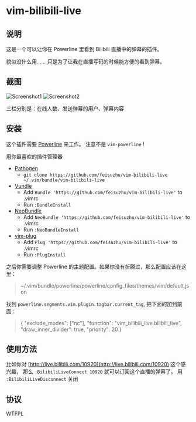 # vim-bilibili-live

## 说明
这是一个可以让你在 Powerline 里看到 Bilibili 直播中的弹幕的插件。

貌似没什么用…… 只是为了让我在直播写码的时候能方便的看到弹幕。

## 截图
![Screenshot1](../screenshot/1.png?raw=true)
![Screenshot2](../screenshot/2.png?raw=true)

三栏分别是：在线人数、发送弹幕的用户、弹幕内容

## 安装

这个插件需要 [Powerline](http://github.com/powerline/powerline) 来工作。
注意不是 `vim-powerline` !

用你最喜欢的插件管理器

- [Pathogen](https://github.com/tpope/vim-pathogen)
  - `git clone https://github.com/feisuzhu/vim-bilibili-live ~/.vim/bundle/vim-bilibili-live`
- [Vundle](https://github.com/gmarik/vundle)
  - Add `Bundle 'https://github.com/feisuzhu/vim-bilibili-live'` to .vimrc
  - Run `:BundleInstall`
- [NeoBundle](https://github.com/Shougo/neobundle.vim)
  - Add `NeoBundle 'https://github.com/feisuzhu/vim-bilibili-live'` to .vimrc
  - Run `:NeoBundleInstall`
- [vim-plug](https://github.com/junegunn/vim-plug)
  - Add `Plug 'https://github.com/feisuzhu/vim-bilibili-live'` to .vimrc
  - Run `:PlugInstall`

之后你需要调整 Powerline 的主题配置。如果你没有折腾过，那么配置应该在这里：

> ~/.vim/bundle/powerline/powerline/config_files/themes/vim/default.json

找到 `powerline.segments.vim.plugin.tagbar.current_tag`, 把下面的加到前面：

>    {
>        "exclude_modes": ["nc"],
>        "function": "vim_bilibili_live.bilibili_live",
>        "draw_inner_divider": true,
>        "priority": 20
>    }

## 使用方法

比如你对 [http://live.bilibili.com/10920](http://live.bilibili.com/10920) 这个感兴趣，
那么 `:BilibiliLiveConnect 10920` 就可以订阅这个直播的弹幕了。
用 `:BilibiliLiveDisconnect` 关闭

## 协议
WTFPL
